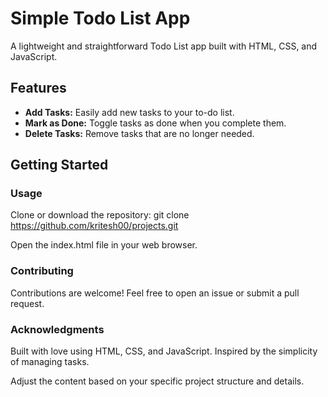 # Simple Todo List App

A lightweight and straightforward Todo List app built with HTML, CSS, and JavaScript.

## Features

- **Add Tasks:** Easily add new tasks to your to-do list.
- **Mark as Done:** Toggle tasks as done when you complete them.
- **Delete Tasks:** Remove tasks that are no longer needed.

## Getting Started

### Usage
Clone or download the repository:
git clone https://github.com/kritesh00/projects.git

Open the index.html file in your web browser.

### Contributing
Contributions are welcome! Feel free to open an issue or submit a pull request.

### Acknowledgments
Built with love using HTML, CSS, and JavaScript.
Inspired by the simplicity of managing tasks.

Adjust the content based on your specific project structure and details.

